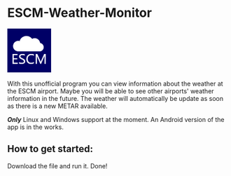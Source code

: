 # ESCM-Weather-Monitor
![alt text](https://raw.githubusercontent.com/ebinbellini/ESCM-Weather-Monitor/1.0.1/icon.png "ESCM Weather Monitor logo")

With this unofficial program you can view information about the weather at the ESCM airport.
Maybe you will be able to see other airports' weather information in the future. The weather will automatically be update as soon as there is a new METAR available.

***Only*** Linux and Windows support at the moment.  An Android version of the app is in the works. 

## How to get started: 

Download the file and run it. Done! 
